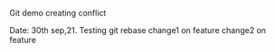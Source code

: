 Git demo
creating conflict

Date: 30th sep,21. Testing git rebase 
change1 on feature
change2 on feature
